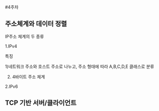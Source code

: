 #4주차

주소체계와 데이터 정렬
----
IP주소 체계의 두 종류

1.IPv4

특징

1)네트워크 주소와 호스트 주소로 나누고, 주소 형태에 따라 A,B,C,D,E 클래스로 분류

2) 4바이트 주소 체계

2.IPv6

TCP 기반 서버/클라이언트
--
